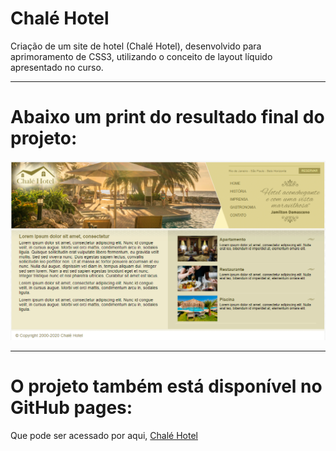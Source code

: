 # Chalé Hotel
 Criação de um site de hotel (Chalé Hotel), desenvolvido para aprimoramento de CSS3, utilizando o conceito de layout líquido apresentado no curso.
 
 ***
 
# Abaixo um print do resultado final do projeto:
![Chalé Hotel](https://github.com/Rodrigomelo220/chale-hotel/blob/main/.github/chale_hotel.png)

***

# O projeto também está disponível no GitHub pages:
Que pode ser acessado por aqui, [Chalé Hotel](https://rodrigomelo220.github.io/chale-hotel/)
